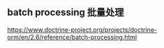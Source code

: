 ## batch processing 批量处理
https://www.doctrine-project.org/projects/doctrine-orm/en/2.6/reference/batch-processing.html